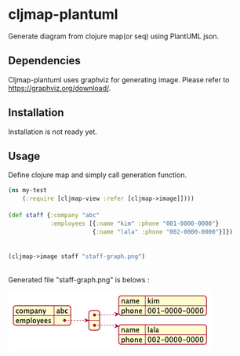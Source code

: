 # cljmap-plantuml

Generate diagram from clojure map(or seq) using PlantUML json.

## Dependencies

Cljmap-plantuml uses graphviz for generating image. Please refer to <https://graphviz.org/download/>. 

## Installation

Installation is not ready yet.

## Usage

Define clojure map and simply call generation function.

```clojure
(ns my-test
    (:require [cljmap-view :refer [cljmap->image]])))

(def staff {:company "abc"
            :employees [{:name "kim" :phone "001-0000-0000"}
                        {:name "lala" :phone "002-0000-0000"}]})


(cljmap->image staff "staff-graph.png")
                     

```

Generated file "staff-graph.png" is belows :

![](https://github.com/jaeyeon-jo-kr/cljmap-plantuml/blob/main/staff-graph.png)
